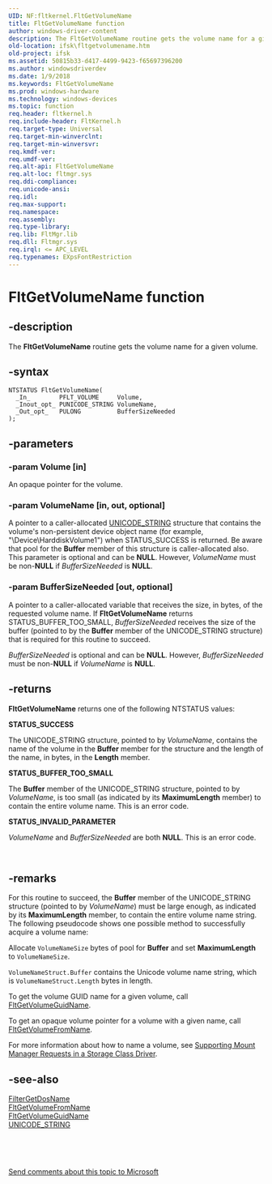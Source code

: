 ```yaml
---
UID: NF:fltkernel.FltGetVolumeName
title: FltGetVolumeName function
author: windows-driver-content
description: The FltGetVolumeName routine gets the volume name for a given volume.
old-location: ifsk\fltgetvolumename.htm
old-project: ifsk
ms.assetid: 50815b33-d417-4499-9423-f65697396200
ms.author: windowsdriverdev
ms.date: 1/9/2018
ms.keywords: FltGetVolumeName
ms.prod: windows-hardware
ms.technology: windows-devices
ms.topic: function
req.header: fltkernel.h
req.include-header: FltKernel.h
req.target-type: Universal
req.target-min-winverclnt: 
req.target-min-winversvr: 
req.kmdf-ver: 
req.umdf-ver: 
req.alt-api: FltGetVolumeName
req.alt-loc: fltmgr.sys
req.ddi-compliance: 
req.unicode-ansi: 
req.idl: 
req.max-support: 
req.namespace: 
req.assembly: 
req.type-library: 
req.lib: FltMgr.lib
req.dll: Fltmgr.sys
req.irql: <= APC_LEVEL
req.typenames: EXpsFontRestriction
---
```


# FltGetVolumeName function



## -description
The <b>FltGetVolumeName</b> routine gets the volume name for a given volume. 



## -syntax

````
NTSTATUS FltGetVolumeName(
  _In_        PFLT_VOLUME     Volume,
  _Inout_opt_ PUNICODE_STRING VolumeName,
  _Out_opt_   PULONG          BufferSizeNeeded
);
````


## -parameters

### -param Volume [in]

An opaque pointer for the volume. 


### -param VolumeName [in, out, optional]

A pointer to a caller-allocated <a href="..\wudfwdm\ns-wudfwdm-_unicode_string.md">UNICODE_STRING</a> structure that contains the volume's non-persistent device object name (for example, "\Device\HarddiskVolume1") when STATUS_SUCCESS is returned.  Be aware that pool for the <b>Buffer</b> member of this structure is caller-allocated also. This parameter is optional and can be <b>NULL</b>. However, <i>VolumeName</i> must be non-<b>NULL</b> if <i>BufferSizeNeeded</i> is <b>NULL</b>.


### -param BufferSizeNeeded [out, optional]

A pointer to a caller-allocated variable that receives the size, in bytes, of the requested volume name.   If <b>FltGetVolumeName</b> returns STATUS_BUFFER_TOO_SMALL, <i>BufferSizeNeeded</i> receives the size of the buffer (pointed to by the <b>Buffer</b> member of the UNICODE_STRING structure) that is required for this routine to succeed.

<i>BufferSizeNeeded</i> is optional and can be <b>NULL</b>. However, <i>BufferSizeNeeded</i> must be non-<b>NULL</b> if <i>VolumeName</i> is <b>NULL</b>.


## -returns
<b>FltGetVolumeName</b> returns one of the following NTSTATUS values:
<dl>
<dt><b>STATUS_SUCCESS</b></dt>
</dl>The UNICODE_STRING structure, pointed to by <i>VolumeName</i>, contains the name of the volume in the <b>Buffer</b> member for the structure and the length of the name, in bytes, in the <b>Length</b> member.
<dl>
<dt><b>STATUS_BUFFER_TOO_SMALL</b></dt>
</dl>The <b>Buffer</b> member of the UNICODE_STRING structure, pointed to by <i>VolumeName</i>, is too small (as indicated by its <b>MaximumLength</b> member) to contain the entire volume name.  This is an error code.
<dl>
<dt><b>STATUS_INVALID_PARAMETER</b></dt>
</dl><i>VolumeName</i> and <i>BufferSizeNeeded</i> are both <b>NULL</b>. This is an error code. 

 


## -remarks
For this routine to succeed, the <b>Buffer</b> member of the UNICODE_STRING structure (pointed to by <i>VolumeName</i>) must be large enough, as indicated by its <b>MaximumLength</b> member, to contain the entire volume name string.  The following pseudocode shows one possible method to successfully acquire a volume name:

Allocate <code>VolumeNameSize</code> bytes of pool for <b>Buffer</b> and set <b>MaximumLength</b> to <code>VolumeNameSize</code>.

<code>VolumeNameStruct.Buffer</code> contains the Unicode volume name string, which is <code>VolumeNameStruct.Length</code> bytes in length.

To get the volume GUID name for a given volume, call <a href="..\fltkernel\nf-fltkernel-fltgetvolumeguidname.md">FltGetVolumeGuidName</a>. 

To get an opaque volume pointer for a volume with a given name, call <a href="..\fltkernel\nf-fltkernel-fltgetvolumefromname.md">FltGetVolumeFromName</a>. 

For more information about how to name a volume, see <a href="https://msdn.microsoft.com/fb37f862-70d6-4514-b481-16f664346422">Supporting Mount Manager Requests in a Storage Class Driver</a>. 


## -see-also
<dl>
<dt>
<a href="https://msdn.microsoft.com/library/windows/hardware/ff540492">FilterGetDosName</a>
</dt>
<dt>
<a href="..\fltkernel\nf-fltkernel-fltgetvolumefromname.md">FltGetVolumeFromName</a>
</dt>
<dt>
<a href="..\fltkernel\nf-fltkernel-fltgetvolumeguidname.md">FltGetVolumeGuidName</a>
</dt>
<dt>
<a href="..\wudfwdm\ns-wudfwdm-_unicode_string.md">UNICODE_STRING</a>
</dt>
</dl>
 

 

<a href="mailto:wsddocfb@microsoft.com?subject=Documentation%20feedback [ifsk\ifsk]:%20FltGetVolumeName routine%20 RELEASE:%20(1/9/2018)&amp;body=%0A%0APRIVACY STATEMENT%0A%0AWe use your feedback to improve the documentation. We don't use your email address for any other purpose, and we'll remove your email address from our system after the issue that you're reporting is fixed. While we're working to fix this issue, we might send you an email message to ask for more info. Later, we might also send you an email message to let you know that we've addressed your feedback.%0A%0AFor more info about Microsoft's privacy policy, see http://privacy.microsoft.com/en-us/default.aspx." title="Send comments about this topic to Microsoft">Send comments about this topic to Microsoft</a>

